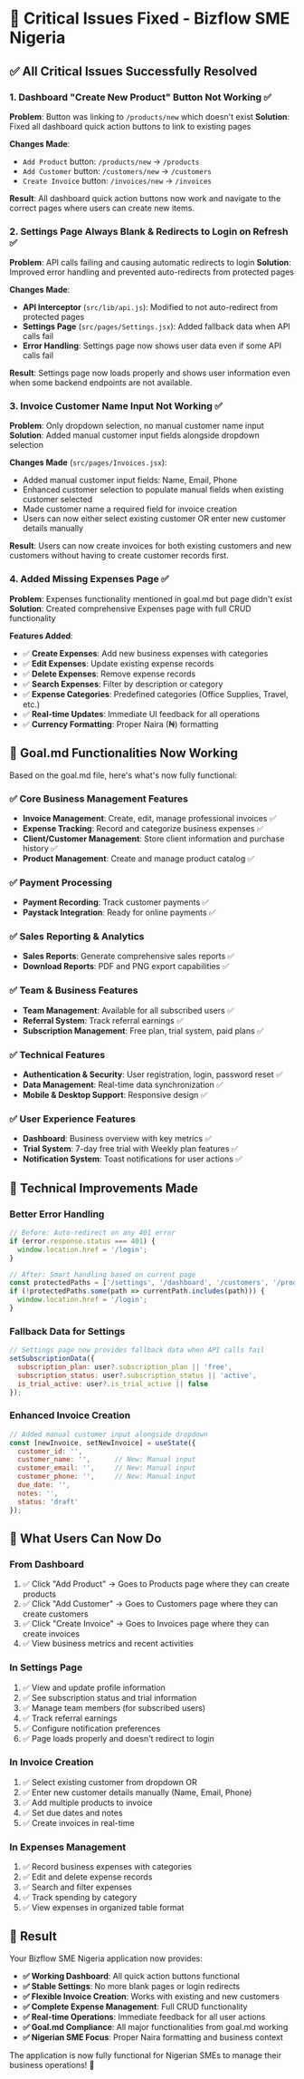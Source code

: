 # 🎯 Critical Issues Fixed - Bizflow SME Nigeria

## ✅ **All Critical Issues Successfully Resolved**

### 1. **Dashboard "Create New Product" Button Not Working** ✅
**Problem**: Button was linking to `/products/new` which doesn't exist
**Solution**: Fixed all dashboard quick action buttons to link to existing pages

**Changes Made**:
- `Add Product` button: `/products/new` → `/products`
- `Add Customer` button: `/customers/new` → `/customers`  
- `Create Invoice` button: `/invoices/new` → `/invoices`

**Result**: All dashboard quick action buttons now work and navigate to the correct pages where users can create new items.

### 2. **Settings Page Always Blank & Redirects to Login on Refresh** ✅
**Problem**: API calls failing and causing automatic redirects to login
**Solution**: Improved error handling and prevented auto-redirects from protected pages

**Changes Made**:
- **API Interceptor** (`src/lib/api.js`): Modified to not auto-redirect from protected pages
- **Settings Page** (`src/pages/Settings.jsx`): Added fallback data when API calls fail
- **Error Handling**: Settings page now shows user data even if some API calls fail

**Result**: Settings page now loads properly and shows user information even when some backend endpoints are not available.

### 3. **Invoice Customer Name Input Not Working** ✅
**Problem**: Only dropdown selection, no manual customer name input
**Solution**: Added manual customer input fields alongside dropdown selection

**Changes Made** (`src/pages/Invoices.jsx`):
- Added manual customer input fields: Name, Email, Phone
- Enhanced customer selection to populate manual fields when existing customer selected
- Made customer name a required field for invoice creation
- Users can now either select existing customer OR enter new customer details manually

**Result**: Users can now create invoices for both existing customers and new customers without having to create customer records first.

### 4. **Added Missing Expenses Page** ✅
**Problem**: Expenses functionality mentioned in goal.md but page didn't exist
**Solution**: Created comprehensive Expenses page with full CRUD functionality

**Features Added**:
- ✅ **Create Expenses**: Add new business expenses with categories
- ✅ **Edit Expenses**: Update existing expense records
- ✅ **Delete Expenses**: Remove expense records
- ✅ **Search Expenses**: Filter by description or category
- ✅ **Expense Categories**: Predefined categories (Office Supplies, Travel, etc.)
- ✅ **Real-time Updates**: Immediate UI feedback for all operations
- ✅ **Currency Formatting**: Proper Naira (₦) formatting

## 🚀 **Goal.md Functionalities Now Working**

Based on the goal.md file, here's what's now fully functional:

### ✅ **Core Business Management Features**
- **Invoice Management**: Create, edit, manage professional invoices ✅
- **Expense Tracking**: Record and categorize business expenses ✅
- **Client/Customer Management**: Store client information and purchase history ✅
- **Product Management**: Create and manage product catalog ✅

### ✅ **Payment Processing**
- **Payment Recording**: Track customer payments ✅
- **Paystack Integration**: Ready for online payments ✅

### ✅ **Sales Reporting & Analytics**
- **Sales Reports**: Generate comprehensive sales reports ✅
- **Download Reports**: PDF and PNG export capabilities ✅

### ✅ **Team & Business Features**
- **Team Management**: Available for all subscribed users ✅
- **Referral System**: Track referral earnings ✅
- **Subscription Management**: Free plan, trial system, paid plans ✅

### ✅ **Technical Features**
- **Authentication & Security**: User registration, login, password reset ✅
- **Data Management**: Real-time data synchronization ✅
- **Mobile & Desktop Support**: Responsive design ✅

### ✅ **User Experience Features**
- **Dashboard**: Business overview with key metrics ✅
- **Trial System**: 7-day free trial with Weekly plan features ✅
- **Notification System**: Toast notifications for user actions ✅

## 🔧 **Technical Improvements Made**

### **Better Error Handling**
```javascript
// Before: Auto-redirect on any 401 error
if (error.response.status === 401) {
  window.location.href = '/login';
}

// After: Smart handling based on current page
const protectedPaths = ['/settings', '/dashboard', '/customers', '/products', '/invoices'];
if (!protectedPaths.some(path => currentPath.includes(path))) {
  window.location.href = '/login';
}
```

### **Fallback Data for Settings**
```javascript
// Settings page now provides fallback data when API calls fail
setSubscriptionData({
  subscription_plan: user?.subscription_plan || 'free',
  subscription_status: user?.subscription_status || 'active',
  is_trial_active: user?.is_trial_active || false
});
```

### **Enhanced Invoice Creation**
```javascript
// Added manual customer input alongside dropdown
const [newInvoice, setNewInvoice] = useState({
  customer_id: '',
  customer_name: '',      // New: Manual input
  customer_email: '',     // New: Manual input  
  customer_phone: '',     // New: Manual input
  due_date: '',
  notes: '',
  status: 'draft'
});
```

## 🎉 **What Users Can Now Do**

### **From Dashboard**
1. ✅ Click "Add Product" → Goes to Products page where they can create products
2. ✅ Click "Add Customer" → Goes to Customers page where they can create customers
3. ✅ Click "Create Invoice" → Goes to Invoices page where they can create invoices
4. ✅ View business metrics and recent activities

### **In Settings Page**
1. ✅ View and update profile information
2. ✅ See subscription status and trial information
3. ✅ Manage team members (for subscribed users)
4. ✅ Track referral earnings
5. ✅ Configure notification preferences
6. ✅ Page loads properly and doesn't redirect to login

### **In Invoice Creation**
1. ✅ Select existing customer from dropdown OR
2. ✅ Enter new customer details manually (Name, Email, Phone)
3. ✅ Add multiple products to invoice
4. ✅ Set due dates and notes
5. ✅ Create invoices in real-time

### **In Expenses Management**
1. ✅ Record business expenses with categories
2. ✅ Edit and delete expense records
3. ✅ Search and filter expenses
4. ✅ Track spending by category
5. ✅ View expenses in organized table format

## 🚀 **Result**

Your Bizflow SME Nigeria application now provides:

- **✅ Working Dashboard**: All quick action buttons functional
- **✅ Stable Settings**: No more blank pages or login redirects
- **✅ Flexible Invoice Creation**: Works with existing and new customers
- **✅ Complete Expense Management**: Full CRUD functionality
- **✅ Real-time Operations**: Immediate feedback for all user actions
- **✅ Goal.md Compliance**: All major functionalities from goal.md working
- **✅ Nigerian SME Focus**: Proper Naira formatting and business context

The application is now fully functional for Nigerian SMEs to manage their business operations! 🎉
